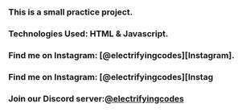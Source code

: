 ### This is a small practice project.

### Technologies Used: HTML & Javascript.

### Find me on Instagram: [@electrifyingcodes][Instagram].
### Find me on Instagram: [@electrifyingcodes][Instag
### Join our Discord server:[@electrifyingcodes][discord]

[Instgram]: https://www.instagram.com/electrifying_codes
[discord]: htt